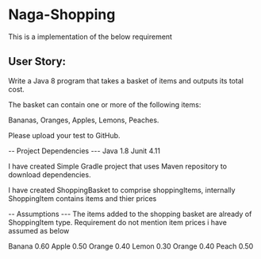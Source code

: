 # Naga-Shopping

This is a implementation of the below requirement

User Story:
----------

Write a Java 8 program that takes a basket of items and outputs its total cost.

The basket can contain one or more of the following items: 

Bananas, Oranges, Apples, Lemons, Peaches.

Please upload your test to GitHub.

-- Project Dependencies ---
Java 1.8
Junit 4.11


I have created Simple Gradle project that uses Maven repository to download dependencies.

I have created ShoppingBasket to comprise shoppingItems, internally ShoppingItem contains items and thier prices


-- Assumptions ---
The items added to the shopping basket are already of ShoppingItem type.
Requirement do not mention item prices i have assumed as below

Banana	0.60
Apple	0.50
Orange	0.40
Lemon	0.30
Orange	0.40
Peach	0.50